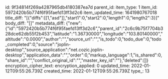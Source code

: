 id: 9f34814f269a4287965db4180387ea7d
parent_id: 
item_type: 1
item_id: 5972420b5b774f6f95faefd13ff3d2c6
item_updated_time: 1641980767018
title_diff: "[{\"diffs\":[[1,\"asd\"]],\"start1\":0,\"start2\":0,\"length1\":0,\"length2\":3}]"
body_diff: "[]"
metadata_diff: {"new":{"id":"5972420b5b774f6f95faefd13ff3d2c6","parent_id":"2c6c9b75f7704b328dce62db55f2b453","latitude":"1.36730000","longitude":"103.80140000","altitude":"0.0000","author":"","source_url":"","is_todo":0,"todo_due":0,"todo_completed":0,"source":"joplin-desktop","source_application":"net.cozic.joplin-desktop","application_data":"","order":0,"markup_language":1,"is_shared":0,"share_id":"","conflict_original_id":"","master_key_id":""},"deleted":[]}
encryption_cipher_text: 
encryption_applied: 0
updated_time: 2022-01-12T09:55:26.739Z
created_time: 2022-01-12T09:55:26.739Z
type_: 13
